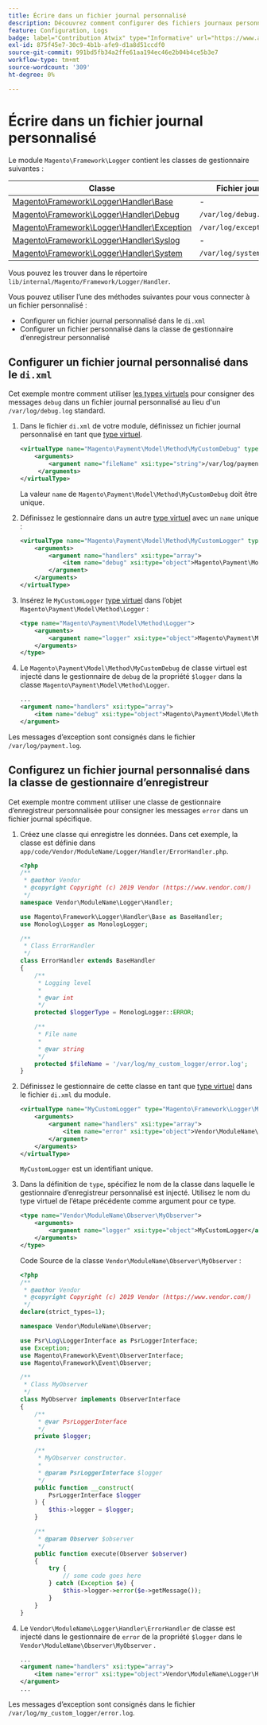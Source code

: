 ```yaml
---
title: Écrire dans un fichier journal personnalisé
description: Découvrez comment configurer des fichiers journaux personnalisés.
feature: Configuration, Logs
badge: label="Contribution Atwix" type="Informative" url="https://www.atwix.com/" tooltip="Atwix"
exl-id: 875f45e7-30c9-4b1b-afe9-d1a8d51ccdf0
source-git-commit: 991bd5fb34a2ffe61aa194ec46e2b04b4ce5b3e7
workflow-type: tm+mt
source-wordcount: '309'
ht-degree: 0%

---
```


# Écrire dans un fichier journal personnalisé

Le module `Magento\Framework\Logger` contient les classes de gestionnaire suivantes :

| Classe | Fichier journal |
| ----- | -------- |
| [Magento\Framework\Logger\Handler\Base][base] | - |
| [Magento\Framework\Logger\Handler\Debug][debug] | `/var/log/debug.log` |
| [Magento\Framework\Logger\Handler\Exception][exception] | `/var/log/exception.log` |
| [Magento\Framework\Logger\Handler\Syslog][syslog] | - |
| [Magento\Framework\Logger\Handler\System][system] | `/var/log/system.log` |

Vous pouvez les trouver dans le répertoire `lib/internal/Magento/Framework/Logger/Handler`.

Vous pouvez utiliser l’une des méthodes suivantes pour vous connecter à un fichier personnalisé :

- Configurer un fichier journal personnalisé dans le `di.xml`
- Configurer un fichier personnalisé dans la classe de gestionnaire d’enregistreur personnalisé

## Configurer un fichier journal personnalisé dans le `di.xml`

Cet exemple montre comment utiliser [les types virtuels](https://developer.adobe.com/commerce/php/development/build/dependency-injection-file/#virtual-types) pour consigner des messages `debug` dans un fichier journal personnalisé au lieu d&#39;un `/var/log/debug.log` standard.

1. Dans le fichier `di.xml` de votre module, définissez un fichier journal personnalisé en tant que [type virtuel](https://developer.adobe.com/commerce/php/development/build/dependency-injection-file/#virtual-types).

   ```xml
   <virtualType name="Magento\Payment\Model\Method\MyCustomDebug" type="Magento\Framework\Logger\Handler\Base">
       <arguments>
           <argument name="fileName" xsi:type="string">/var/log/payment.log</argument>
        </arguments>
   </virtualType>
   ```

   La valeur `name` de `Magento\Payment\Model\Method\MyCustomDebug` doit être unique.

1. Définissez le gestionnaire dans un autre [type virtuel](https://developer.adobe.com/commerce/php/development/build/dependency-injection-file/#virtual-types) avec un `name` unique :

   ```xml
   <virtualType name="Magento\Payment\Model\Method\MyCustomLogger" type="Magento\Framework\Logger\Monolog">
       <arguments>
           <argument name="handlers" xsi:type="array">
               <item name="debug" xsi:type="object">Magento\Payment\Model\Method\MyCustomDebug</item>
           </argument>
       </arguments>
   </virtualType>
   ```

1. Insérez le `MyCustomLogger` [type virtuel](https://developer.adobe.com/commerce/php/development/build/dependency-injection-file/#virtual-types) dans l’objet `Magento\Payment\Model\Method\Logger` :

   ```xml
   <type name="Magento\Payment\Model\Method\Logger">
       <arguments>
           <argument name="logger" xsi:type="object">Magento\Payment\Model\Method\MyCustomLogger</argument>
       </arguments>
   </type>
   ```

1. Le `Magento\Payment\Model\Method\MyCustomDebug` de classe virtuel est injecté dans le gestionnaire de `debug` de la propriété `$logger` dans la classe `Magento\Payment\Model\Method\Logger`.

   ```xml
   ...
   <argument name="handlers" xsi:type="array">
       <item name="debug" xsi:type="object">Magento\Payment\Model\Method\MyCustomDebug</item>
   </argument>
   ```

Les messages d’exception sont consignés dans le fichier `/var/log/payment.log`.

## Configurez un fichier journal personnalisé dans la classe de gestionnaire d’enregistreur

Cet exemple montre comment utiliser une classe de gestionnaire d’enregistreur personnalisée pour consigner les messages `error` dans un fichier journal spécifique.

1. Créez une classe qui enregistre les données. Dans cet exemple, la classe est définie dans `app/code/Vendor/ModuleName/Logger/Handler/ErrorHandler.php`.

   ```php
   <?php
   /**
    * @author Vendor
    * @copyright Copyright (c) 2019 Vendor (https://www.vendor.com/)
    */
   namespace Vendor\ModuleName\Logger\Handler;
   
   use Magento\Framework\Logger\Handler\Base as BaseHandler;
   use Monolog\Logger as MonologLogger;
   
   /**
    * Class ErrorHandler
    */
   class ErrorHandler extends BaseHandler
   {
       /**
        * Logging level
        *
        * @var int
        */
       protected $loggerType = MonologLogger::ERROR;
   
       /**
        * File name
        *
        * @var string
        */
       protected $fileName = '/var/log/my_custom_logger/error.log';
   }
   ```

1. Définissez le gestionnaire de cette classe en tant que [type virtuel](https://developer.adobe.com/commerce/php/development/build/dependency-injection-file/#virtual-types) dans le fichier `di.xml` du module.

   ```xml
   <virtualType name="MyCustomLogger" type="Magento\Framework\Logger\Monolog">
       <arguments>
           <argument name="handlers" xsi:type="array">
               <item name="error" xsi:type="object">Vendor\ModuleName\Logger\Handler\ErrorHandler</item>
           </argument>
       </arguments>
   </virtualType>
   ```

   `MyCustomLogger` est un identifiant unique.

1. Dans la définition de `type`, spécifiez le nom de la classe dans laquelle le gestionnaire d’enregistreur personnalisé est injecté. Utilisez le nom du type virtuel de l’étape précédente comme argument pour ce type.

   ```xml
   <type name="Vendor\ModuleName\Observer\MyObserver">
       <arguments>
           <argument name="logger" xsi:type="object">MyCustomLogger</argument>
       </arguments>
   </type>
   ```

   Code Source de la classe `Vendor\ModuleName\Observer\MyObserver` :

   ```php
   <?php
   /**
    * @author Vendor
    * @copyright Copyright (c) 2019 Vendor (https://www.vendor.com/)
    */
   declare(strict_types=1);
   
   namespace Vendor\ModuleName\Observer;
   
   use Psr\Log\LoggerInterface as PsrLoggerInterface;
   use Exception;
   use Magento\Framework\Event\ObserverInterface;
   use Magento\Framework\Event\Observer;
   
   /**
    * Class MyObserver
    */
   class MyObserver implements ObserverInterface
   {
       /**
        * @var PsrLoggerInterface
        */
       private $logger;
   
       /**
        * MyObserver constructor.
        *
        * @param PsrLoggerInterface $logger
        */
       public function __construct(
           PsrLoggerInterface $logger
       ) {
           $this->logger = $logger;
       }
   
       /**
        * @param Observer $observer
        */
       public function execute(Observer $observer)
       {
           try {
               // some code goes here
           } catch (Exception $e) {
               $this->logger->error($e->getMessage());
           }
       }
   }
   ```

1. Le `Vendor\ModuleName\Logger\Handler\ErrorHandler` de classe est injecté dans le gestionnaire de `error` de la propriété `$logger` dans le `Vendor\ModuleName\Observer\MyObserver` .

   ```xml
   ...
   <argument name="handlers" xsi:type="array">
       <item name="error" xsi:type="object">Vendor\ModuleName\Logger\Handler\ErrorHandler</item>
   </argument>
   ...
   ```

Les messages d’exception sont consignés dans le fichier `/var/log/my_custom_logger/error.log`.

<!-- link definitions -->

[base]: https://github.com/magento/magento2/blob/2.4/lib/internal/Magento/Framework/Logger/Handler/Base.php
[debug]: https://github.com/magento/magento2/blob/2.4/lib/internal/Magento/Framework/Logger/Handler/Debug.php
[exception]: https://github.com/magento/magento2/blob/2.4/lib/internal/Magento/Framework/Logger/Handler/Exception.php
[syslog]: https://github.com/magento/magento2/blob/2.4/lib/internal/Magento/Framework/Logger/Handler/Syslog.php
[system]: https://github.com/magento/magento2/blob/2.4/lib/internal/Magento/Framework/Logger/Handler/System.php
